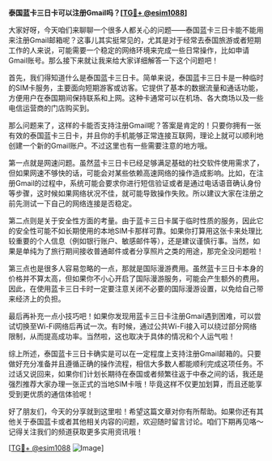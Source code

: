 **泰国蓝卡三日卡可以注册Gmail吗？[[TG💪+ @esim1088](https://t.me/s/esim1088)]**

大家好呀，今天咱们来聊聊一个很多人都关心的问题——泰国蓝卡三日卡能不能用来注册Gmail邮箱呢？这事儿其实挺常见的，尤其是对于经常去泰国旅游或者短期工作的人来说，可能需要一个稳定的网络环境来完成一些日常操作，比如申请Gmail账号。那么接下来就让我来给大家详细解答一下这个问题吧！

首先，我们得知道什么是泰国蓝卡三日卡。简单来说，泰国蓝卡三日卡是一种临时的SIM卡服务，主要面向短期游客或访客。它提供了基本的数据流量和通话功能，方便用户在泰国期间保持联系和上网。这种卡通常可以在机场、各大商场以及一些电信运营商的门店购买到。

那么问题来了，这样的卡能否支持注册Gmail呢？答案是肯定的！只要你拥有一张有效的泰国蓝卡三日卡，并且你的手机能够正常连接互联网，理论上就可以顺利地创建一个新的Gmail账户。不过这里也有一些需要注意的地方哦。

第一点就是网速问题。虽然蓝卡三日卡已经足够满足基础的社交软件使用需求了，但如果网速不够快的话，可能会对某些依赖高速网络的操作造成影响。比如，在注册Gmail的过程中，系统可能会要求你进行短信验证或者是通过电话语音确认身份等步骤，这时候如果网络状况不佳，就可能导致操作失败。所以建议大家在注册之前先测试一下自己的网络连接是否稳定。

第二点则是关于安全性方面的考量。由于蓝卡三日卡属于临时性质的服务，因此它的安全性可能不如长期使用的本地SIM卡那样可靠。如果你打算用这张卡来处理比较重要的个人信息（例如银行账户、敏感邮件等），还是建议谨慎行事。当然，如果是单纯为了旅行期间接收普通邮件或者分享照片之类的用途，那完全没问题啦！

第三点也是很多人容易忽略的一点，那就是国际漫游费用。虽然蓝卡三日卡本身的价格并不算太高，但如果你不小心开启了国际漫游服务，可能会产生额外的费用。因此，在使用蓝卡三日卡时一定要注意关闭不必要的国际漫游设置，以免给自己带来经济上的负担。

最后再补充一点小技巧吧！如果你发现用蓝卡三日卡注册Gmail遇到困难，可以尝试切换至Wi-Fi网络后再试一次。有时候，通过公共Wi-Fi接入可以绕过部分网络限制，从而提高成功率。当然啦，这也取决于具体的情况和个人运气啦！

综上所述，泰国蓝卡三日卡确实是可以在一定程度上支持注册Gmail邮箱的。只要做好充分准备并且遵循正确的操作流程，相信大多数人都能顺利完成这项任务。不过话又说回来，如果你们计划长期待在泰国或者频繁往返于中泰之间的话，我还是强烈推荐大家办理一张正式的当地SIM卡哦！毕竟这样不仅更加划算，而且还能享受到更优质的通信体验呢！

好了朋友们，今天的分享就到这里啦！希望这篇文章对你有所帮助。如果你还有其他关于泰国蓝卡或者其他相关内容的问题，欢迎随时留言讨论。咱们下期再见咯～记得关注我们的频道获取更多实用资讯哦！

[[TG💪+ @esim1088](https://t.me/s/esim1088) ![Image](https://i.postimg.cc/4NQfJmqS/Snipaste-2025-05-13-00-14-12.png)]